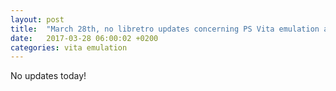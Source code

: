 ```yaml
---
layout: post
title:  "March 28th, no libretro updates concerning PS Vita emulation and emulators"
date:   2017-03-28 06:00:02 +0200
categories: vita emulation
---
```


No updates today!
